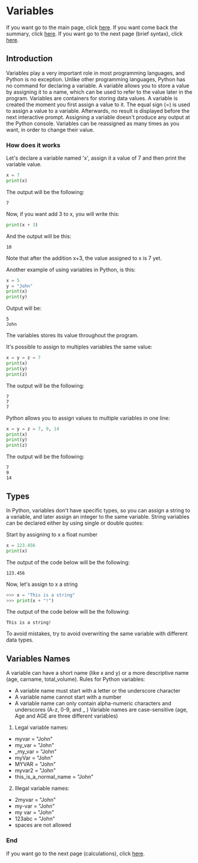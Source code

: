 # Variables
If you want go to the main page, click [here](https://fededev01.github.io/Learn-Python).
If you want come back the summary, click [here](https://fededev01.github.io/Learn-Python/ch00_summary).
If you want go to the next page (brief syntax), click [here](https://fededev01.github.io/Learn-Python/ch01_01_brief-syntax).

## Introduction
Variables play a very important role in most programming languages, and Python is no exception. 
Unlike other programming languages, Python has no command for declaring a variable.
A variable allows you to store a value by assigning it to a name, which can be used to refer 
to the value later in the program.
Variables are containers for storing data values.
A variable is created the moment you first assign a value to it.
The equal sign (=) is used to assign a value to a variable. Afterwards, no result is displayed
before the next interactive prompt.
Assigning a variable doesn't produce any output at the Python console.
Variables can be reassigned as many times as you want, in order to change their value.

### How does it works

Let's declare a variable named 'x', assign it a value of 7 and then print the variable value.
```python
x = 7
print(x)
```

The output will be the following:
```output
7
```

Now, if you want add 3 to x, you will write this:
```python
print(x + 3)
```

And the output will be this:
```output
10
```

Note that after the addition x+3, the value assigned to x is 7 yet.

Another example of using variables in Python, is this:
```python
x = 5
y = "John"
print(x)
print(y)
```
Output will be:
```output
5
John
```

The variables stores its value throughout the program.


It's possible to assign to multiples variables the same value:
```python
x = y = z = 7
print(x)
print(y)
print(z)
```

The output will be the following:
```output
7
7
7
```

Python allows you to assign values to multiple variables in one line:
```python
x = y = z = 7, 9, 14
print(x)
print(y)
print(z)
```

The output will be the following:
```output
7
9
14
```
## Types

In Python, variables don't have specific types, so you can assign a string to a variable, 
and later assign an integer to the same variable.
String variables can be declared either by using single or double quotes:

Start by assigning to x a float number
```python
x = 123.456
print(x)
```

The output of the code below will be the following:
```output
123.456
```

Now, let's assign to x a string
```python
>>> x = "This is a string"
>>> print(x + "!")
```

The output of the code below will be the following:
```output
This is a string!
```

To avoid mistakes, try to avoid overwriting the same variable with different data types.

## Variables Names
A variable can have a short name (like x and y) or a more descriptive name (age, carname, total_volume). Rules for Python variables:
- A variable name must start with a letter or the underscore character
- A variable name cannot start with a number
- A variable name can only contain alpha-numeric characters and underscores (A-z, 0-9, and _ )
Variable names are case-sensitive (age, Age and AGE are three different variables)

1. Legal variable names:
 * myvar = "John"
 * my_var = "John"
 * _my_var = "John"
 * myVar = "John"
 * MYVAR = "John"
 * myvar2 = "John"
 * this_is_a_normal_name = "John"

2. Illegal variable names:
 * 2myvar = "John"
 * my-var = "John"
 * my var = "John"
 * 123abc = "John"
 * spaces are not allowed

### End
If you want go to the next page (calculations), click [here](https://fededev01.github.io/Learn-Python/ch01_03_calculations).